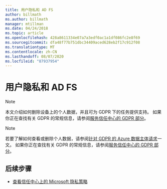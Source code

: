 ```yaml
---
title: 用户隐私和 AD FS
author: billmath
ms.author: billmath
manager: mtillman
ms.date: 04/24/2018
ms.topic: article
ms.openlocfilehash: 428a8611334e07a7a3edf0ac1a1df086fc2e8f69
ms.sourcegitcommit: dfa48f77b751dbc34409aced628eb2f17c912f08
ms.translationtype: MT
ms.contentlocale: zh-CN
ms.lasthandoff: 08/07/2020
ms.locfileid: "87937954"
---
```

# <a name="user-privacy-and-ad-fs"></a>用户隐私和 AD FS



>[!Note]
> 本文介绍如何删除设备上的个人数据，并且可为 GDPR 下的任务提供支持。 如果你正在查找有关 GDPR 的常规信息，请参阅[服务信任中心的 GDPR 部分](https://www.microsoft.com/TrustCenter/Privacy/gdpr/default.aspx)。

>[!Note]
>若要了解如何查看或删除个人数据，请参阅[针对 GDPR 的 Azure 数据主体请求](/microsoft-365/compliance/gdpr-dsr-azure)一文。 如果你正在查找有关 GDPR 的常规信息，请参阅[服务信任中心的 GDPR 部分](https://www.microsoft.com/TrustCenter/Privacy/gdpr/default.aspx)。

## <a name="next-steps"></a>后续步骤
* [查看信任中心上的 Microsoft 隐私策略](https://www.microsoft.com/trustcenter)


